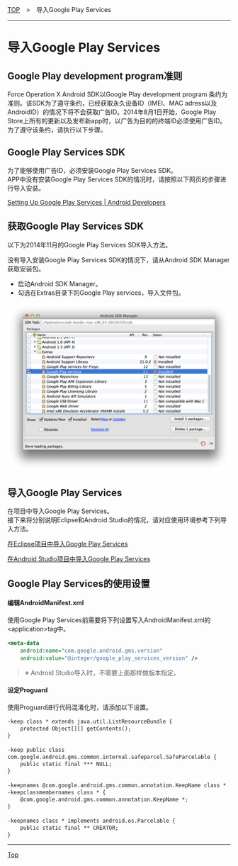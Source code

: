 [TOP](../../README.md)　>　导入Google Play Services

---

# 导入Google Play Services

## Google Play development program准则

Force Operation X Android SDK以Google Play development program 条约为准则。该SDK为了遵守条约，已经获取永久设备ID（IMEI、MAC adress以及AndroidID）的情况下将不会获取广告ID。2014年8月1日开始，Google Play Store上所有的更新以及发布新app时，以广告为目的的终端ID必须使用广告ID。为了遵守该条约，请执行以下步骤。

## Google Play Services SDK

为了能够使用广告ID，必须安装Google Play Services SDK。<br/>
APP中没有安装Google Play Services SDK的情况时，请按照以下网页的步骤进行导入安装。

[Setting Up Google Play Services | Android Developers](https://developer.android.com/google/play-services/setup.html)

## 获取Google Play Services SDK

以下为2014年11月的Google Play Services SDK导入方法。

没有导入安装Google Play Services SDK的情况下，请从Android SDK Manager获取安装包。

* 启动Android SDK Manager。
* 勾选在Extras目录下的Google Play services，导入文件包。

![googlePlayServices01](./img01.png)

## 导入Google Play Services

在项目中导入Google Play Services。 <br/>
接下来将分别说明Eclipse和Android Studio的情况，请对应使用环境参考下列导入方法。

[在Eclipse项目中导入Google Play Services](./eclipse/README.md)

[在Android Studio项目中导入Google Play Services](./android_studio/README.md)


## Google Play Services的使用设置

#### 编辑AndroidManifest.xml

使用Google Play Services前需要将下列设置写入AndroidManifest.xml的&lt;application&gt;tag中。

```xml
<meta-data
    android:name="com.google.android.gms.version"
    android:value="@integer/google_play_services_version" />
```

> ※ Android Studio导入时，不需要上面那样做版本指定。

#### 设定Proguard

使用Proguard进行代码混淆化时，请添加以下设置。

```
-keep class * extends java.util.ListResourceBundle {
    protected Object[][] getContents();
}

-keep public class com.google.android.gms.common.internal.safeparcel.SafeParcelable {
    public static final *** NULL;
}

-keepnames @com.google.android.gms.common.annotation.KeepName class *
-keepclassmembernames class * {
    @com.google.android.gms.common.annotation.KeepName *;
}

-keepnames class * implements android.os.Parcelable {
    public static final ** CREATOR;
}
```

---
[Top](../../README.md)
